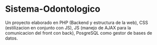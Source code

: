 # Sistema-Odontologico
Un proyecto elaborado en PHP (Backend y estructura de la web), CSS (estilizacion en conjunto con JS), JS (manejo de AJAX para la comunicacion del front con back), PosgreSQL como gestor de bases de datos. 
